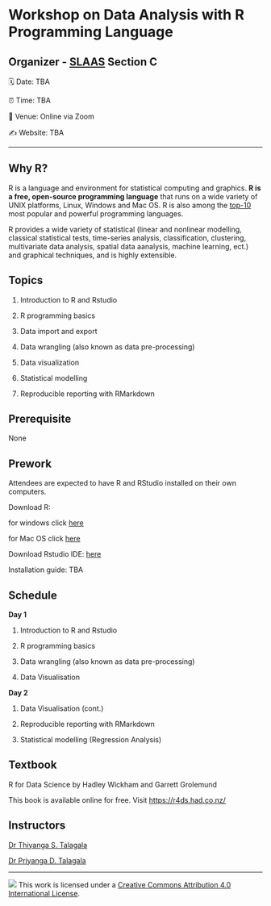 # Workshop on Data Analysis with R Programming Language

## Organizer - [SLAAS](https://www.slaas.lk/) Section C


:spiral_calendar: Date: TBA

:alarm_clock: Time: TBA

:hotel: Venue: Online via Zoom

:writing_hand: Website: TBA



-----

## Why R?

R is a language and environment for statistical computing and graphics. **R is a free, open-source programming language** that runs on a wide variety of UNIX platforms, Linux, Windows and Mac OS. R is also among the [top-10](https://www.northeastern.edu/graduate/blog/most-popular-programming-languages/) most popular and powerful programming languages.

R provides a wide variety of statistical (linear and nonlinear modelling, classical statistical tests, time-series analysis, classification, clustering, multivariate data analysis, spatial data aanalysis, machine learning, ect.) and graphical techniques, and is highly extensible.


## Topics


1. Introduction to R and Rstudio

2. R programming basics

3. Data import and export

4. Data wrangling (also known as data pre-processing)

4. Data visualization 

5. Statistical modelling

6. Reproducible reporting with RMarkdown


## Prerequisite

None


## Prework

Attendees are expected to have R and RStudio installed on their own computers.

Download R: 

for windows click [here](https://cran.r-project.org/bin/windows/base/)

for Mac OS click [here](https://cran.r-project.org/bin/macosx/)

Download Rstudio IDE: [here](https://rstudio.com/products/rstudio/download/)

Installation guide: TBA

## Schedule

**Day 1**

1. Introduction to R and Rstudio

2. R programming basics

3. Data wrangling (also known as data pre-processing)

4. Data Visualisation

**Day 2**

1. Data Visualisation (cont.)

2. Reproducible reporting with RMarkdown

3. Statistical modelling (Regression Analysis)


## Textbook

R for Data Science by Hadley Wickham and Garrett Grolemund

This book is available online for free. Visit https://r4ds.had.co.nz/

## Instructors

[Dr Thiyanga S. Talagala](https://thiyanga.netlify.app/)

[Dr Priyanga D. Talagala](https://prital.netlify.app/)


-----

![](https://i.creativecommons.org/l/by/4.0/88x31.png) This work is
licensed under a [Creative Commons Attribution 4.0 International
License](https://creativecommons.org/licenses/by/4.0/).
